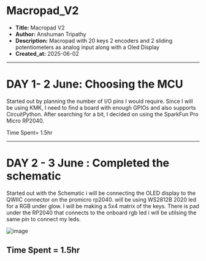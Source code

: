 # Macropad_V2
- **Title:** Macropad V2
- **Author:** Anshuman Tripathy
- **Description:** Macropad with 20 keys 2 encoders and 2 sliding potentiometers as analog input along with a Oled Display 
- **Created_at:** 2025-06-02
----

# **DAY 1- 2 June: Choosing the MCU**

Started out by planning the number of I/O pins I would require. Since I will be using KMK, I need to find a board with enough GPIOs and also supports CircuitPython. After searching for a bit, I decided on using the SparkFun Pro Micro RP2040.

Time Spent= 1.5hr

---

# **DAY 2 - 3 June : Completed the schematic**

Started out with the Schematic i will be connecting the OLED display to the QWIIC connector on the promicro rp2040.
will be using WS2812B 2020 led for a RGB under glow. I will be making a 5x4 matrix of the keys.
There is pad under the RP2040 that connects to the onboard rgb led i will be utilsing the same pin to connect my leds.

![image](https://github.com/user-attachments/assets/1c466863-970e-4da0-a3bf-179beaf860fe)

Time Spent = 1.5hr
---

